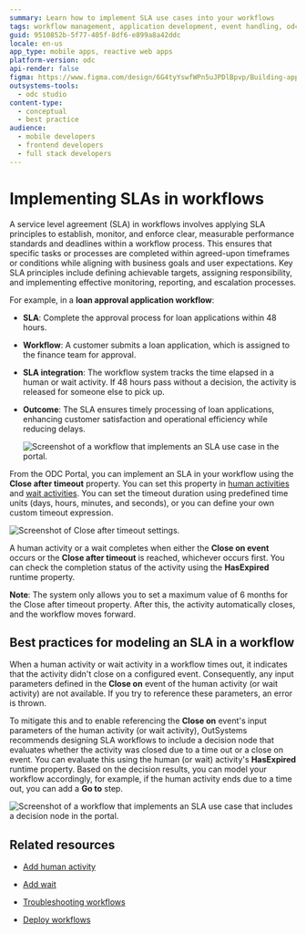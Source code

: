 ```yaml
---
summary: Learn how to implement SLA use cases into your workflows
tags: workflow management, application development, event handling, odc
guid: 9510852b-5f77-405f-8df6-e899a8a42ddc
locale: en-us
app_type: mobile apps, reactive web apps
platform-version: odc
api-render: false
figma: https://www.figma.com/design/6G4tyYswfWPn5uJPDlBpvp/Building-apps?node-id=6533-877
outsystems-tools: 
  - odc studio
content-type: 
  - conceptual
  - best practice
audience: 
  - mobile developers
  - frontend developers
  - full stack developers
---
```


# Implementing SLAs in workflows

A service level agreement (SLA) in workflows involves applying SLA principles to establish, monitor, and enforce clear, measurable performance standards and deadlines within a workflow process. This ensures that specific tasks or processes are completed within agreed-upon timeframes or conditions while aligning with business goals and user expectations. Key SLA principles include defining achievable targets, assigning responsibility, and implementing effective monitoring, reporting, and escalation processes.

For example, in a **loan approval application workflow**:

* **SLA**: Complete the approval process for loan applications within 48 hours.

* **Workflow**: A customer submits a loan application, which is assigned to the finance team for approval.

* **SLA integration**: The workflow system tracks the time elapsed in a human or wait activity. If 48 hours pass without a decision, the activity is released for someone else to pick up.

* **Outcome**: The SLA ensures timely processing of loan applications, enhancing customer satisfaction and operational efficiency while reducing delays.

    ![Screenshot of a workflow that implements an SLA use case in the portal.](images/sla-model-we.png "Implementation of a workflow with an SLA use case")

From the ODC Portal, you can implement an SLA in your workflow using the **Close after timeout** property. You can set this property in [human activities](add-human-activity.md) and [wait activities](add-wait.md). You can set the timeout duration using predefined time units (days, hours, minutes, and seconds), or you can define your own custom timeout expression.

![Screenshot of Close after timeout settings.](images/timeout-settings-we.png "Close after timeout settings")

A human activity or a wait completes when either the **Close on event** occurs or the **Close after timeout** is reached, whichever occurs first. You can check the completion status of the activity using the **HasExpired** runtime property.

**Note**: The system only allows you to set a maximum value of 6 months for the  Close after timeout property. After this, the activity automatically closes, and the workflow moves forward.

## Best practices for modeling an SLA in a workflow

When a human activity or wait activity in a workflow times out, it indicates that the activity didn't close on a configured event. Consequently, any input parameters defined in the **Close on** event of the human activity (or wait activity) are not available. If you try to reference these parameters, an error is thrown.

To mitigate this and to enable referencing the **Close on** event's input parameters of the human activity (or wait activity), OutSystems recommends designing SLA workflows to include a decision node that evaluates whether the activity was closed due to a time out or a close on event. You can evaluate this using the human (or wait) activity's **HasExpired** runtime property. Based on the decision results, you can model your workflow accordingly, for example, if the human activity ends due to a time out, you can add a **Go to** step.

![Screenshot of a workflow that implements an SLA use case that includes a decision node in the portal.](images/sla-decision-we.png "Implementation of a workflow with an SLA use case that includes a decision node")

## Related resources

* [Add human activity](add-human-activity.md)

* [Add wait](add-wait.md)

* [Troubleshooting workflows](troubleshooting-workflows.md)

* [Deploy workflows](../../deploying-apps/deploy-apps.md)
